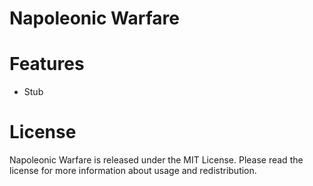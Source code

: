 # Napoleonic Warfare

# Features
- Stub

# License
Napoleonic Warfare is released under the MIT License. Please read the license for more information about usage and redistribution.
